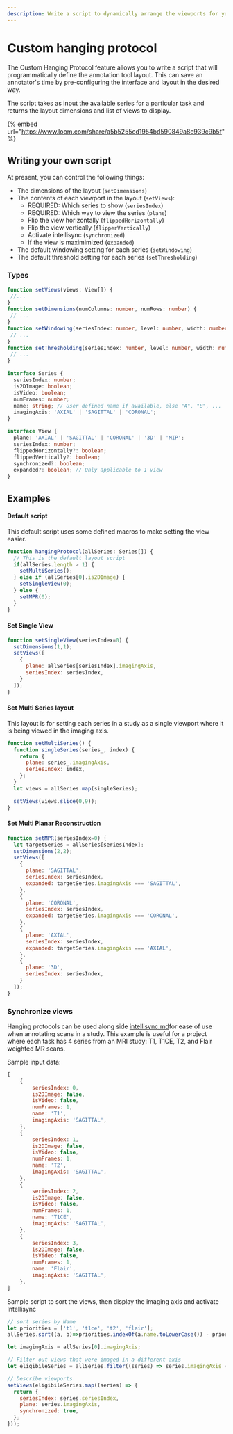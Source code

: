 ```yaml
---
description: Write a script to dynamically arrange the viewports for your project
---
```


# Custom hanging protocol

The Custom Hanging Protocol feature allows you to write a script that will programmatically define the annotation tool layout. This can save an annotator's time by pre-configuring the interface and layout in the desired way.

The script takes as input the available series for a particular task and returns the layout dimensions and list of views to display.

{% embed url="https://www.loom.com/share/a5b5255cd1954bd590849a8e939c9b5f" %}

## Writing your own script

At present, you can control the following things:&#x20;

* The dimensions of the layout (`setDimensions`)
* The contents of each viewport in the layout (`setViews`):
  * REQUIRED: Which series to show (`seriesIndex`)
  * REQUIRED: Which way to view the series (`plane`)
  * Flip the view horizontally (`flippedHorizontally`)
  * Flip the view vertically (`flipperVertically`)
  * Activate intellisync (`synchronized`)
  * If the view is maximimized (`expanded`)
* The default windowing setting for each series (`setWindowing`)
* The default threshold setting for each series (`setThresholding`)

### Types

```typescript
function setViews(views: View[]) {
 //...
}
function setDimensions(numColumns: number, numRows: number) {
 // ...
}
function setWindowing(seriesIndex: number, level: number, width: number){
 // ...
}
function setThresholding(seriesIndex: number, level: number, width: number) {
 // ...
}

interface Series {
  seriesIndex: number;
  is2DImage: boolean;
  isVideo: boolean;
  numFrames: number;
  name: string; // User defined name if available, else "A", "B", ...
  imagingAxis: 'AXIAL' | 'SAGITTAL' | 'CORONAL';
}

interface View {
  plane: 'AXIAL' | 'SAGITTAL' | 'CORONAL' | '3D' | 'MIP';
  seriesIndex: number;
  flippedHorizontally?: boolean;
  flippedVertically?: boolean;
  synchronized?: boolean;
  expanded?: boolean; // Only applicable to 1 view
}
```

## Examples

#### Default script

This default script uses some defined macros to make setting the view easier.&#x20;

```typescript
function hangingProtocol(allSeries: Series[]) {
  // This is the default layout script
  if(allSeries.length > 1) {
    setMultiSeries();
  } else if (allSeries[0].is2DImage) {
    setSingleView(0);
  } else {
    setMPR(0);
  }
}
```

#### Set Single View

```javascript
function setSingleView(seriesIndex=0) {
  setDimensions(1,1);
  setViews([
    {
      plane: allSeries[seriesIndex].imagingAxis,
      seriesIndex: seriesIndex,
    }
  ]);
}
```

#### Set Multi Series layout

This layout is for setting each series in a study as a single viewport where it is being viewed in the imaging axis.

```javascript
function setMultiSeries() {
  function singleSeries(series_, index) {
    return {
      plane: series_.imagingAxis,
      seriesIndex: index,
    };
  }
  let views = allSeries.map(singleSeries);

  setViews(views.slice(0,9));
}
```

#### Set Multi Planar Reconstruction

```javascript
function setMPR(seriesIndex=0) {
  let targetSeries = allSeries[seriesIndex];
  setDimensions(2,2);
  setViews([
    {
      plane: 'SAGITTAL',
      seriesIndex: seriesIndex,
      expanded: targetSeries.imagingAxis === 'SAGITTAL',
    },
    {
      plane: 'CORONAL',
      seriesIndex: seriesIndex,
      expanded: targetSeries.imagingAxis === 'CORONAL',
    },
    {
      plane: 'AXIAL',
      seriesIndex: seriesIndex,
      expanded: targetSeries.imagingAxis === 'AXIAL',
    },
    {
      plane: '3D',
      seriesIndex: seriesIndex,
    }
  ]);
}
```

### Synchronize views

Hanging protocols can be used along side [intellisync.md](intellisync.md "mention")for ease of use when annotating scans in a study. This example is useful for a project where each task has 4 series from an MRI study: T1, T1CE, T2, and Flair weighted MR scans.

Sample input data:

```javascript
[
    {
        seriesIndex: 0,
        is2DImage: false,
        isVideo: false,
        numFrames: 1,
        name: 'T1',
        imagingAxis: 'SAGITTAL',    
    },
    {
        seriesIndex: 1,
        is2DImage: false,
        isVideo: false,
        numFrames: 1,
        name: 'T2',
        imagingAxis: 'SAGITTAL',    
    },
    {
        seriesIndex: 2,
        is2DImage: false,
        isVideo: false,
        numFrames: 1,
        name: 'T1CE',
        imagingAxis: 'SAGITTAL',    
    },
    {
        seriesIndex: 3,
        is2DImage: false,
        isVideo: false,
        numFrames: 1,
        name: 'Flair',
        imagingAxis: 'SAGITTAL',    
    },
]
```

Sample script to sort the views, then display the imaging axis and activate Intellisync

```javascript
// sort series by Name
let priorities = ['t1', 't1ce', 't2', 'flair'];
allSeries.sort((a, b)=>priorities.indexOf(a.name.toLowerCase()) - priorities.indexOf(b.name.toLowerCase()));

let imagingAxis = allSeries[0].imagingAxis;

// Filter out views that were imaged in a different axis
let eligibileSeries = allSeries.filter((series) => series.imagingAxis === imagingAxis);

// Describe viewports
setViews(eligibileSeries.map((series) => {
  return {
    seriesIndex: series.seriesIndex,
    plane: series.imagingAxis,
    synchronized: true,
  };
}));
```
